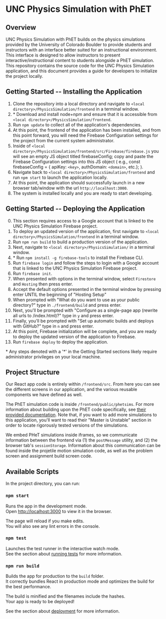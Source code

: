 # UNC Physics Simulation with PhET

## Overview
UNC Physics Simulation with PhET builds on the physics simulations provided by the University of Colorado Boulder to provide students and instructors with an interface better suited for an instructional environment. This interface is designed to allow instructors to present interactive/instructional content to students alongside a PhET simulation. This repository contains the source code for the UNC Physics Simulation application, and this document provides a guide for developers to initialize the project locally.

## Getting Started -- Installing the Application
  1. Clone the repository into a local directory and navigate to `<local directory>/PhysicsSimulation/frontend` in a terminal window.
  2. \* Download and install node+npm and ensure that it is accessible from `<local directory>/PhysicsSimulation/frontend`.
  3. Run `npm update` to collect all of the application's dependencies.
  4. At this point, the frontend of the application has been installed, and from this point forward, you will need the Firebase Configuration settings for the              project from the current system administrator.
  6. Inside of `<local directory>/PhysicsSimulation/frontend/src/Firebase/firebase.js` you will see an empty JS object titled firebaseConfig; copy and paste the            Firebase Configuration settings into this JS object ( e.g., const firebaseConfig = { apiKey: `<key>`, authDomain: `<domain>`, etc.}; ).
  7. Navigate back to `<local directory>/PhysicsSimulation/frontend` and run `npm start` to launch the application locally.
  8. At this point, the application should successfully launch in a new browser tab/window with the url `http://localhost:3000`.
  9. The system is installed locally and you are ready to start developing.

## Getting Started -- Deploying the Application
  0. This section requires access to a Google account that is linked to the UNC Physics Simulation Firebase project.
  1. To deploy an updated version of the application, first navigate to `<local directory>/PhysicsSimulation/frontend` in a terminal window.
  2. Run `npm run build` to build a production version of the application.
  3. Next, navigate to `<local directory>/PhysicsSimulation/` in a terminal window.
  5. \* Run `npm install -g firebase-tools` to install the Firebase CLI.
  6. Run `firebase login` and follow the steps to login with a Google account that is linked to the UNC Physics Simulation Firebase project.
  7. Run `firebase init`.
  8. When presented with options in the terminal window, select `Firestore` and `Hosting` then press enter.
  9. Accept the default options presented in the terminal window by pressing enter UNTIL the beginning of "Hosting Setup"
  10. When prompted with "What do you want to use as your public directory?" type in `./frontend/build` and press enter.
  11. Next, you'll be prompted with "Configure as a single-page app (rewrite all urls to /index.html)?" type in `y` and press enter.
  12. Finally, you'll be prompted with "Set up automatic builds and deploys with GitHub?" type in `n` and press enter.
  13. At this point, Firebase initialization will be complete, and you are ready to deploy the updated version of the application to Firebase.
  14. Run `firebase deploy` to deploy the application.

\* Any steps denoted with a '\*' in the Getting Started sections likely require administrator privileges on your local machine.

## Project Structure

Our React app code is entirely within `/frontend/src`. From here you can see the different screens in our application, and the various reusable components we have defined as well.

The PhET simulation code is inside `/frontend/public/phetsims`. For more information about building upon the PhET code specifically, see [their provided documentation](https://github.com/phetsims/phet-info/blob/master/doc/phet-development-overview.md). Note that, if you want to add more simulations to this application, you'll want to read their "Master is Unstable" section in order to locate rigorously tested versions of the simulations.

We embed PHeT simulations inside iframes, so we communicate information between the frontend via (1) the `postMessage` utility, and (2) the browser tab's `sessionStorage`. Information about this communication can be found inside the projetile motion simulation code, as well as the problem screen and assignment build screen code.

## Available Scripts

In the project directory, you can run:

### `npm start`

Runs the app in the development mode.\
Open [http://localhost:3000](http://localhost:3000) to view it in the browser.

The page will reload if you make edits.\
You will also see any lint errors in the console.

### `npm test`

Launches the test runner in the interactive watch mode.\
See the section about [running tests](https://facebook.github.io/create-react-app/docs/running-tests) for more information.

### `npm run build`

Builds the app for production to the `build` folder.\
It correctly bundles React in production mode and optimizes the build for the best performance.

The build is minified and the filenames include the hashes.\
Your app is ready to be deployed!

See the section about [deployment](https://facebook.github.io/create-react-app/docs/deployment) for more information.
